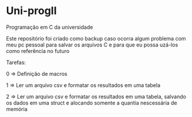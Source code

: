 # Uni-progII
Programação em C da universidade

Este repositório foi criado como backup caso ocorra algum problema com meu pc pessoal para salvar os arquivos C e para que eu possa uzá-los como referência no futuro

Tarefas:

0 => Definição de macros

1 => Ler um arquivo csv e formatar os resultados em uma tabela

2 => Ler um arquivo csv e formatar os resultados em uma tabela, salvando os dados em uma struct e alocando somente a quantia nescessária de memória
